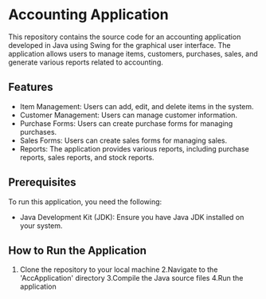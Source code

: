 # Accounting Application
This repository contains the source code for an accounting application developed in Java using Swing for the graphical user interface. The application allows users to manage items, customers, purchases, sales, and generate various reports related to accounting.

## Features
- Item Management: Users can add, edit, and delete items in the system.
- Customer Management: Users can manage customer information.
- Purchase Forms: Users can create purchase forms for managing purchases.
- Sales Forms: Users can create sales forms for managing sales.
- Reports: The application provides various reports, including purchase reports, sales reports, and stock reports.

## Prerequisites
To run this application, you need the following:

- Java Development Kit (JDK): Ensure you have Java JDK installed on your system.

## How to Run the Application
1. Clone the repository to your local machine
2.Navigate to the 'AccApplication' directory
3.Compile the Java source files
4.Run the application